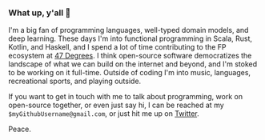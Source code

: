 ### What up, y'all 👋

I'm a big fan of programming languages, well-typed domain models, and deep learning.  These days I'm into functional programming in Scala, Rust, Kotlin, and Haskell, and I spend a lot of time contributing to the FP ecosystem at [47 Degrees](https://47degrees.github.io/org/).  I think open-source software democratizes the landscape of what we can build on the internet and beyond, and I'm stoked to be working on it full-time.  Outside of coding I'm into music, languages, recreational sports, and playing outside.   

If you want to get in touch with me to talk about programming, work on open-source together, or even just say hi, I can be reached at my `$myGithubUsername@gmail.com`, or just hit me up on [Twitter](https://twitter.com/dmarticus/).

Peace.
<!--
**dmarticus/dmarticus** is a ✨ _special_ ✨ repository because its `README.md` (this file) appears on your GitHub profile.

Here are some ideas to get you started:

- 🔭 I’m currently working on ...
- 🌱 I’m currently learning ...
- 👯 I’m looking to collaborate on ...
- 🤔 I’m looking for help with ...
- 💬 Ask me about ...
- 📫 How to reach me: ...
- 😄 Pronouns: ...
- ⚡ Fun fact: ...
-->

